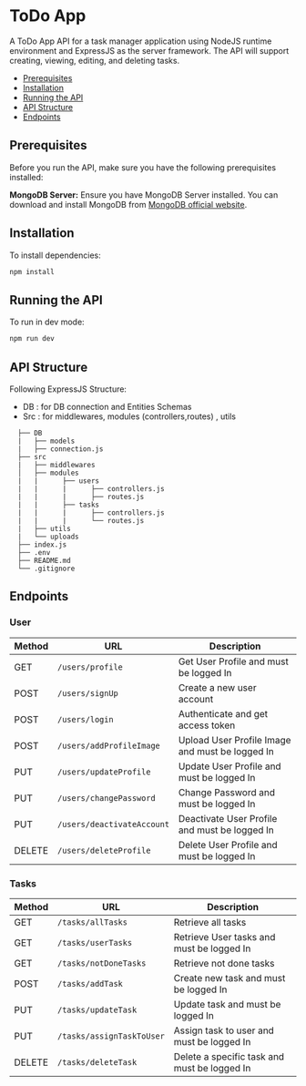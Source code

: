 # ToDo App

A ToDo App API for a task manager application using NodeJS runtime environment and ExpressJS as the server framework.
The API will support creating, viewing, editing, and deleting tasks.

- [Prerequisites](#prerequisites)
- [Installation](#installation)
- [Running the API](#running-the-api)
- [API Structure](#api-structure)
- [Endpoints](#endpoints)

## Prerequisites

Before you run the API, make sure you have the following prerequisites installed:

**MongoDB Server:** Ensure you have MongoDB Server installed. You can download and install MongoDB from [MongoDB official website](https://www.mongodb.com/try/download/community).

## Installation

To install dependencies:

```bash
npm install
```

## Running the API

To run in dev mode:

```bash
npm run dev
```

## API Structure

Following ExpressJS Structure:

- DB : for DB connection and Entities Schemas
- Src : for middlewares, modules (controllers,routes) , utils

```
  ├── DB
  |   ├── models
  |   ├── connection.js
  ├── src
  |   ├── middlewares
  │   ├── modules
  |   |      ├── users
  |   |      |      ├── controllers.js
  |   |      |      ├── routes.js
  |   |      ├── tasks
  |   |      |      ├── controllers.js
  |   |      |      └── routes.js
  |   ├── utils
  |   └── uploads
  ├── index.js
  ├── .env
  ├── README.md
  └── .gitignore
```

## Endpoints

### User

| Method | URL                        | Description                                     |
| ------ | -------------------------- | ----------------------------------------------- |
| GET    | `/users/profile`           | Get User Profile and must be logged In          |
| POST   | `/users/signUp`            | Create a new user account                       |
| POST   | `/users/login`             | Authenticate and get access token               |
| POST   | `/users/addProfileImage`   | Upload User Profile Image and must be logged In |
| PUT    | `/users/updateProfile`     | Update User Profile and must be logged In       |
| PUT    | `/users/changePassword`    | Change Password and must be logged In           |
| PUT    | `/users/deactivateAccount` | Deactivate User Profile and must be logged In   |
| DELETE | `/users/deleteProfile`     | Delete User Profile and must be logged In       |

### Tasks

| Method | URL                       | Description                                  |
| ------ | ------------------------- | -------------------------------------------- |
| GET    | `/tasks/allTasks`         | Retrieve all tasks                           |
| GET    | `/tasks/userTasks`        | Retrieve User tasks and must be logged In    |
| GET    | `/tasks/notDoneTasks`     | Retrieve not done tasks                      |
| POST   | `/tasks/addTask`          | Create new task and must be logged In        |
| PUT    | `/tasks/updateTask`       | Update task and must be logged In            |
| PUT    | `/tasks/assignTaskToUser` | Assign task to user and must be logged In    |
| DELETE | `/tasks/deleteTask`       | Delete a specific task and must be logged In |
